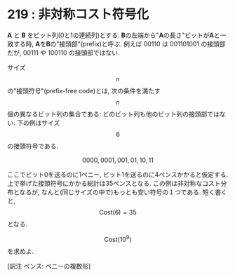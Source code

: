 # 219 : 非対称コスト符号化

**A** と **B** をビット列(0と1の連続列)とする. **B**の左端から"**A**の長さ"ビットが**A**と一致する時, **A**を**B**の"接頭部"(prefix)と呼ぶ. 例えば 00110 は 001101001 の接頭部だが, 00111 や 100110 の接頭部ではない.

サイズ$$n$$の"接頭符号"(prefix-free code)とは, 次の条件を満たす $$n$$ 個の異なるビット列の集合である: どのビット列も他のビット列の接頭部ではない. 下の例はサイズ$$6$$の接頭符号である.

$$
0000, 0001, 001, 01, 10, 11
$$

ここでビット0を送るのに1ペニー, ビット1を送るのに4ペンスかかると仮定する. 上で挙げた接頭符号にかかる総計は35ペンスとなる. この例は非対称なコスト分布となるが, なんと(同じサイズの中で)もっとも安い符号の１つである. 短く書くと, $$\textrm{Cost}(6)=35$$ となる.

$$\textrm{Cost}(10^{9})$$を求めよ.

\[訳注 ペンス: ペニーの複数形]
